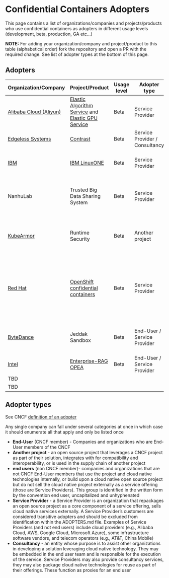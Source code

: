 # Confidential Containers Adopters

This page contains a list of organizations/companies and projects/products who use confidential containers as adopters in different usage levels (development, beta, production, GA etc...)

**NOTE:** For adding your organization/company and project/product to this table (alphabetical order) fork the repository and open a PR with the required change.
See list of adopter types at the bottom of this page.

## Adopters

| Organization/Company                                              | Project/Product                                               | Usage level              | Adopter type                     | Details                                                                   |
|-------------------------------------------------------------------|---------------------------------------------------------------|--------------------------|----------------------------------|---------------------------------------------------------------------------|
|[Alibaba Cloud (Aliyun)](https://www.alibabacloud.com/)| [Elastic Algorithm Service](https://www.alibabacloud.com/help/en/pai/user-guide/eas-model-serving/?spm=a2c63.p38356.0.0.2b2b6679Pjozxy) and [Elastic GPU Service](https://www.alibabacloud.com/help/en/egs/) | Beta | Service Provider | Both services use sub-projects of confidential containers to protect the user data and AI model from being exposed to CSP (For details mading.ma@alibaba-inc.com) |
| [Edgeless Systems](https://www.edgeless.systems/)                 | [Contrast](https://github.com/edgelesssys/contrast)           | Beta                     | Service Provider / Consultancy   | Contrast runs confidential container deployments on Kubernetes at scale.                                |
| [IBM](https://www.ibm.com/z)                                    | [IBM LinuxONE](https://www.ibm.com/linuxone)                  | Beta                     | Service Provider                 | Confidential Containers with Red Hat OpenShift Container Platform and IBM® Secure Execution for Linux (see [details](https://www.ibm.com/blog/confidential-containers-with-red-hat-openshift-container-platform-and-ibm-secure-execution-for-linux/))  |
|NanhuLab|Trusted Big Data Sharing System |Beta |Service Provider |The system uses confidential containers to ensure that data users can utilize the data without being able to view the raw data.(No official website yet. For details: yzc@nanhulab.ac.cn) |
| [KubeArmor](https://www.kubearmor.io/) | Runtime Security | Beta | Another project | An open source project that leverages CoCo as part of their solution, integrates with for compatibility and interoperability, or is used in the supply chain of another project [(5GSEC)](https://github.com/5GSEC/nimbus/blob/main/examples/clusterscoped/coco-workload-si-sib.yaml). |
| [Red Hat](https://www.redhat.com/en) | [OpenShift confidential containers](https://www.redhat.com/en/blog/learn-about-confidential-containers) | Beta | Service Provider | Confidential Containers are available from [OpenShift sandboxed containers release version 1.7.0](https://docs.redhat.com/en/documentation/openshift_sandboxed_containers/1.7/) as a tech preview on Azure cloud for both Intel TDX and AMD SEV-SNP. The tech preview also includes support for confidential containers on IBM Z and LinuxONE using Secure Execution for Linux (IBM SEL).|
| [ByteDance](https://www.bytedance.com/) | Jeddak Sandbox | Beta | End-User / Service Provider | Jeddak Sandbox leverages CoCo to protect the data privacy in the process of the company's business  (for details chendian.imtyrant@bytedance.com) |
| [Intel](https://www.intel.com/) | [Enterprise-RAG](https://github.com/opea-project/Enterprise-RAG/blob/main/docs/tdx.md)<br>[OPEA](https://github.com/opea-project/GenAIInfra/tree/main/helm-charts/TDX.md) | Beta | End-User / Service Provider | Intel runs confidential container deployments on Kubernetes with Intel TDX |
|TBD| | | | |
|TBD| | | | |

## Adopter types

See CNCF [definition of an adopter](https://github.com/cncf/toc/blob/main/FAQ.md#what-is-the-definition-of-an-adopter) <br>

Any single company can fall under several categories at once in which case it should enumerate all that apply and only be listed once
- **End-User** (CNCF member) - Companies and organizations who are End-User members of the CNCF
- **Another project** - an open source project that leverages a CNCF project as part of their solution, integrates with for compatibility and interoperability,
  or is used in the supply chain of another project
- **end users** (non CNCF member)- companies and organizations that are not CNCF End-User members that use the project and cloud native technologies internally, or build upon
  a cloud native open source project but do not sell the cloud native project externally as a service offering (those are Service Providers). This group is identified in the written
  form by the convention end user, uncapitalized and unhyphenated
- **Service Provider** - a Service Provider is an organization that repackages an open source project as a core component of a service offering, sells cloud native services externally.
  A Service Provider’s customers are considered transitive adopters and should be excluded from identification within the ADOPTERS.md file.
  Examples of Service Providers (and not end users) include cloud providers (e.g., Alibaba Cloud, AWS, Google Cloud, Microsoft Azure), some infrastructure software vendors,
  and telecom operators (e.g., AT&T, China Mobile)
- **Consultancy** - an entity whose purpose is to assist other organizations in developing a solution leveraging cloud native technology. They may be embedded in the end user team and
  is responsible for the execution of the service. Service Providers may also provide consultancy services, they may also package cloud native technologies for reuse
  as part of their offerings. These function as proxies for an end user
